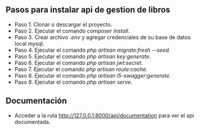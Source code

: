
## Pasos para instalar api de gestion de libros

- Paso 1. Clonar o descargar el proyecto.
- Paso 2. Ejecutar el comando *composer install*.
- Paso 3. Crear archivo *.env* y agregar credenciales de su base de datos local mysql.
- Paso 4. Ejecutar el comando *php artisan migrate:fresh --seed*.
- Paso 5. Ejecutar el comando *php artisan key:generate*.
- Paso 6. Ejecutar el comando *php artisan jwt:secret*.
- Paso 7. Ejecutar el comando *php artisan route:cache*.
- Paso 8. Ejecutar el comando *php artisan l5-swagger:generate*.
- Paso 9. Ejecutar el comando *php artisan serve*.

## Documentación
- Acceder a la ruta http://127.0.0.1:8000/api/documentation para ver el api documentada.

